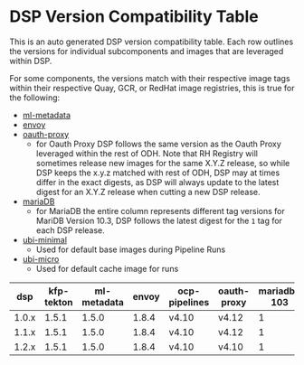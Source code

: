 <!--THIS DOC IS AUTO GENERATED-->
# DSP Version Compatibility Table

This is an auto generated DSP version compatibility table.
Each row outlines the versions for individual subcomponents and images that are leveraged within DSP.

For some components, the versions match with their respective image tags within their respective Quay, GCR, or RedHat image
registries, this is true for the following:

* [ml-metadata]
* [envoy]
* [oauth-proxy]
  * for Oauth Proxy DSP follows the same version as the Oauth Proxy leveraged within the rest of ODH. Note that RH Registry
    will sometimes release new images for the same X.Y.Z release, so while DSP keeps the x.y.z matched with rest of ODH, DSP may at times
    differ in the exact digests, as DSP will always update to the latest digest for an X.Y.Z release when cutting a new DSP release.
* [mariaDB]
  * for MariaDB the entire column represents different tag versions for MariDB Version 10.3, DSP follows the latest digest for the `1` tag
    for each DSP release.
* [ubi-minimal]
  * Used for default base images during Pipeline Runs
* [ubi-micro]
  * Used for default cache image for runs


| dsp | kfp-tekton | ml-metadata | envoy | ocp-pipelines | oauth-proxy | mariadb-103 | ubi-minimal | ubi-micro | openshift |
|-----|-----|-----|-----|-----|-----|-----|-----|-----|-----|
| 1.0.x | 1.5.1 | 1.5.0 | 1.8.4 | v4.10 | v4.12 | 1 | 8.8 | 8.8 | 4.10,4.11,4.12 |
| 1.1.x | 1.5.1 | 1.5.0 | 1.8.4 | v4.10 | v4.12 | 1 | 8.8 | 8.8 | 4.10,4.11,4.12 |
| 1.2.x | 1.5.1 | 1.5.0 | 1.8.4 | v4.10 | v4.10 | 1 | 8.8 | 8.8 | 4.10,4.11,4.12 |



[ml-metadata]: https://github.com/opendatahub-io/data-science-pipelines/blob/master/third-party/ml-metadata/Dockerfile#L15
[envoy]: https://github.com/opendatahub-io/data-science-pipelines/blob/master/third-party/metadata_envoy/Dockerfile#L15
[oauth-proxy]: https://catalog.redhat.com/software/containers/openshift4/ose-oauth-proxy/5cdb2133bed8bd5717d5ae64?tag=v4.13.0-202307271338.p0.g44af5a3.assembly.stream&push_date=1691493453000
[mariaDB]: https://catalog.redhat.com/software/containers/rhel8/mariadb-103/5ba0acf2d70cc57b0d1d9e78
[ubi-minimal]: https://catalog.redhat.com/software/containers/ubi8/ubi-minimal/5c359a62bed8bd75a2c3fba8?architecture=amd64&tag=8.8
[ubi-micro]: https://catalog.redhat.com/software/containers/ubi8-micro/601a84aadd19c7786c47c8ea?architecture=amd64&tag=8.8
